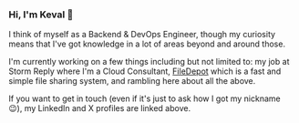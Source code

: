 ### Hi, I'm Keval 👋

I think of myself as a Backend & DevOps Engineer, though my curiosity means that I've got knowledge in a lot of areas beyond and around those.

I'm currently working on a few things including but not limited to: my job at Storm Reply where I'm a Cloud Consultant, [FileDepot](posts/filedepot-intro) which is a fast and simple file sharing system, and rambling here about all the above.

If you want to get in touch (even if it's just to ask how I got my nickname 😉), my LinkedIn and X profiles are linked above.
